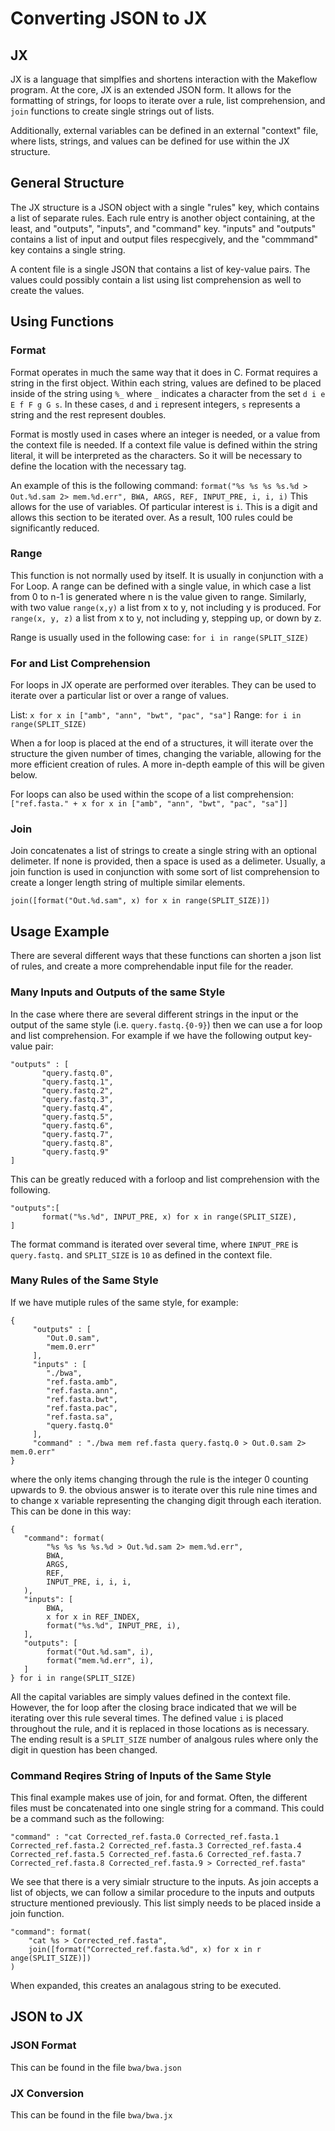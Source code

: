 # Converting JSON to JX #

## JX ##
JX is a language that simplfies and shortens interaction with the Makeflow program. At the core, JX is an extended JSON form.  It allows for the formatting of strings, for loops to iterate over a rule, list comprehension, and `join` functions to create single strings out of lists.

Additionally, external variables can be defined in an external "context" file, where lists, strings, and values can be defined for use within the JX structure.

## General Structure ##
The JX structure is a JSON object with a single "rules" key, which contains a list of separate rules.  Each rule entry is another object containing, at the least, and "outputs", "inputs", and "command" key.  "inputs" and "outputs" contains a list of input and output files respecgively, and the "commmand" key contains a single string.

A content file is a single JSON that contains a list of key-value pairs. The values could possibly contain a list using list comprehension as well to create the values.

## Using Functions ##

### Format ###
Format operates in much the same way that it does in C.  Format requires a string in the first object.  Within each string, values are defined to be placed inside of the string using `%_` where `_` indicates a character from the set `d i e E f F g G s`.  In these cases, `d` and `i` represent integers, `s` represents a string and the rest represent doubles.

Format is mostly used in cases where an integer is needed, or a value from the context file is needed.  If a context file value is defined within the string literal, it will be interpreted as the characters.  So it will be necessary to define the location with the necessary tag.

An example of this is the following command:
```format("%s %s %s %s.%d > Out.%d.sam 2> mem.%d.err", BWA, ARGS, REF, INPUT_PRE, i, i, i)```
This allows for the use of variables.  Of particular interest is `i`.  This is a digit and allows this section to be iterated over.  As a result, 100 rules could be significantly reduced.

### Range ###
This function is not normally used by itself.  It is usually in conjunction with a For Loop.  A range can be defined with a single value, in which case a list from 0 to n-1 is generated where n is the value given to range.  Similarly, with two value `range(x,y)` a list from x to y, not including y is produced.  For `range(x, y, z)` a list from x to y, not including y, stepping up, or down by z.

Range is usually used in the following case:
```for i in range(SPLIT_SIZE)```

### For and List Comprehension ###
For loops in JX operate are performed over iterables.  They can be used to iterate over a particular list or over a range of values.

List:
```x for x in ["amb", "ann", "bwt", "pac", "sa"]```
Range:
```for i in range(SPLIT_SIZE)```

When a for loop is placed at the end of a structures, it will iterate over the structure the given number of times, changing the variable, allowing for the more efficient creation of rules.  A more in-depth eample of this will be given below.

For loops can also be used within the scope of a list comprehension:
```["ref.fasta." + x for x in ["amb", "ann", "bwt", "pac", "sa"]]```

### Join ###
Join concatenates a list of strings to create a single string with an optional delimeter.  If none is provided, then a space is used as a delimeter.  Usually, a join function is used in conjunction with some sort of list comprehension to create a longer length string of multiple similar elements.

```join([format("Out.%d.sam", x) for x in range(SPLIT_SIZE)])```

## Usage Example ##
There are several different ways that these functions can shorten a json list of rules, and create a more comprehendable input file for the reader.

### Many Inputs and Outputs of the same Style ###
In the case where there are several different strings in the input or the output of the same style (i.e. `query.fastq.{0-9}`) then we can use a for loop and list comprehension.  For example if we have the following output key-value pair:
```
"outputs" : [
       "query.fastq.0",
       "query.fastq.1", 
       "query.fastq.2",
       "query.fastq.3",
       "query.fastq.4",
       "query.fastq.5",
       "query.fastq.6",
       "query.fastq.7",
       "query.fastq.8",
       "query.fastq.9"
]
```
This can be greatly reduced with a forloop and list comprehension with the following.
```
"outputs":[
       format("%s.%d", INPUT_PRE, x) for x in range(SPLIT_SIZE),
]
```
The format command is iterated over several time, where `INPUT_PRE` is `query.fastq.` and `SPLIT_SIZE` is `10` as defined in the context file.

### Many Rules of the Same Style ###
If we have mutiple rules of the same style, for example:
```
{
	 "outputs" : [
        "Out.0.sam",
        "mem.0.err"
     ],
     "inputs" : [
        "./bwa",
        "ref.fasta.amb",
        "ref.fasta.ann",
        "ref.fasta.bwt",
        "ref.fasta.pac",
        "ref.fasta.sa",
        "query.fastq.0"
     ],
     "command" : "./bwa mem ref.fasta query.fastq.0 > Out.0.sam 2> mem.0.err"
}
```
where the only items changing through the rule is the integer 0 counting upwards to 9.  the obvious answer is to iterate over this rule nine times and to change x variable representing the changing digit through each iteration.  This can be done in this way:
```
{   
   "command": format(
        "%s %s %s %s.%d > Out.%d.sam 2> mem.%d.err",
        BWA,
        ARGS,
        REF,
        INPUT_PRE, i, i, i,
   ),  
   "inputs": [
        BWA,
        x for x in REF_INDEX,
        format("%s.%d", INPUT_PRE, i), 
   ],  
   "outputs": [
        format("Out.%d.sam", i), 
        format("mem.%d.err", i), 
   ]   
} for i in range(SPLIT_SIZE)
```
All the capital variables are simply values defined in the context file. However, the for loop after the closing brace indicated that we will be iterating over this rule several times.  The defined value `i` is placed throughout the rule, and it is replaced in those locations as is necessary.  The ending result is a `SPLIT_SIZE` number of analgous rules where only the digit in question has been changed.

### Command Reqires String of Inputs of the Same Style ###
This final example makes use of join, for and format.  Often, the different files must be concatenated into one single string for a command.  This could be a command such as the following:
```
"command" : "cat Corrected_ref.fasta.0 Corrected_ref.fasta.1 Corrected_ref.fasta.2 Corrected_ref.fasta.3 Corrected_ref.fasta.4 Corrected_ref.fasta.5 Corrected_ref.fasta.6 Corrected_ref.fasta.7 Corrected_ref.fasta.8 Corrected_ref.fasta.9 > Corrected_ref.fasta"
```
We see that there is a very simialr structure to the inputs. As join accepts a list of objects, we can follow a similar procedure to the inputs and outputs structure mentioned previously.  This list simply needs to be placed inside a join function.
```
"command": format(
	"cat %s > Corrected_ref.fasta",
	join([format("Corrected_ref.fasta.%d", x) for x in r    ange(SPLIT_SIZE)])
)
```
When expanded, this creates an analagous string to be executed.

## JSON to JX ##

### JSON Format ###
This can be found in the file `bwa/bwa.json`

### JX Conversion ###
This can be found in the file `bwa/bwa.jx`

